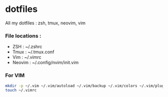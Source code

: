 # dotfiles

All my dotfiles : zsh, tmux, neovim, vim

### File locations :
- ZSH : ~/.zshrc
- Tmux : ~/.tmux.conf
- Vim : ~/.vimrc
- Neovim : ~/.config/nvim/init.vim

### For VIM
```bash
mkdir -p ~/.vim ~/.vim/autoload ~/.vim/backup ~/.vim/colors ~/.vim/plugged
touch ~/.vimrc
```
